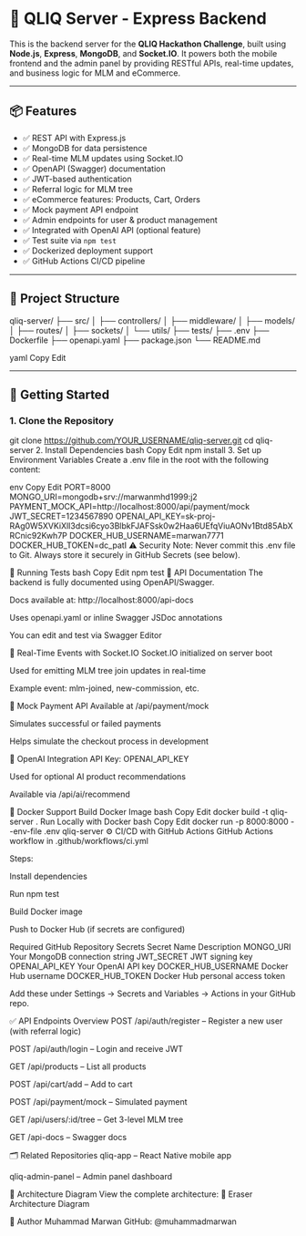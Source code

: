 # 🚀 QLIQ Server - Express Backend

This is the backend server for the **QLIQ Hackathon Challenge**, built using **Node.js**, **Express**, **MongoDB**, and **Socket.IO**. It powers both the mobile frontend and the admin panel by providing RESTful APIs, real-time updates, and business logic for MLM and eCommerce.

---

## 📦 Features

- ✅ REST API with Express.js
- ✅ MongoDB for data persistence
- ✅ Real-time MLM updates using Socket.IO
- ✅ OpenAPI (Swagger) documentation
- ✅ JWT-based authentication
- ✅ Referral logic for MLM tree
- ✅ eCommerce features: Products, Cart, Orders
- ✅ Mock payment API endpoint
- ✅ Admin endpoints for user & product management
- ✅ Integrated with OpenAI API (optional feature)
- ✅ Test suite via `npm test`
- ✅ Dockerized deployment support
- ✅ GitHub Actions CI/CD pipeline

---

## 📁 Project Structure

qliq-server/
├── src/
│ ├── controllers/
│ ├── middleware/
│ ├── models/
│ ├── routes/
│ ├── sockets/
│ └── utils/
├── tests/
├── .env
├── Dockerfile
├── openapi.yaml
├── package.json
└── README.md

yaml
Copy
Edit

---

## 🚀 Getting Started

### 1. Clone the Repository

git clone https://github.com/YOUR_USERNAME/qliq-server.git
cd qliq-server
2. Install Dependencies
bash
Copy
Edit
npm install
3. Set up Environment Variables
Create a .env file in the root with the following content:

env
Copy
Edit
PORT=8000
MONGO_URI=mongodb+srv://marwanmhd1999:j2
PAYMENT_MOCK_API=http://localhost:8000/api/payment/mock
JWT_SECRET=1234567890
OPENAI_API_KEY=sk-proj-RAg0W5XVKiXlI3dcsi6cyo3BlbkFJAFSsk0w2Haa6UEfqViuAONv1Btd85AbXRCnic92Kwh7P
DOCKER_HUB_USERNAME=marwan7771
DOCKER_HUB_TOKEN=dc_patI
⚠️ Security Note: Never commit this .env file to Git. Always store it securely in GitHub Secrets (see below).

🧪 Running Tests
bash
Copy
Edit
npm test
📜 API Documentation
The backend is fully documented using OpenAPI/Swagger.

Docs available at: http://localhost:8000/api-docs

Uses openapi.yaml or inline Swagger JSDoc annotations

You can edit and test via Swagger Editor

🔌 Real-Time Events with Socket.IO
Socket.IO initialized on server boot

Used for emitting MLM tree join updates in real-time

Example event: mlm-joined, new-commission, etc.

🧾 Mock Payment API
Available at /api/payment/mock

Simulates successful or failed payments

Helps simulate the checkout process in development

🧠 OpenAI Integration
API Key: OPENAI_API_KEY

Used for optional AI product recommendations

Available via /api/ai/recommend

🐳 Docker Support
Build Docker Image
bash
Copy
Edit
docker build -t qliq-server .
Run Locally with Docker
bash
Copy
Edit
docker run -p 8000:8000 --env-file .env qliq-server
⚙️ CI/CD with GitHub Actions
GitHub Actions workflow in .github/workflows/ci.yml

Steps:

Install dependencies

Run npm test

Build Docker image

Push to Docker Hub (if secrets are configured)

Required GitHub Repository Secrets
Secret Name	Description
MONGO_URI	Your MongoDB connection string
JWT_SECRET	JWT signing key
OPENAI_API_KEY	Your OpenAI API key
DOCKER_HUB_USERNAME	Docker Hub username
DOCKER_HUB_TOKEN	Docker Hub personal access token

Add these under Settings → Secrets and Variables → Actions in your GitHub repo.

✅ API Endpoints Overview
POST /api/auth/register – Register a new user (with referral logic)

POST /api/auth/login – Login and receive JWT

GET /api/products – List all products

POST /api/cart/add – Add to cart

POST /api/payment/mock – Simulated payment

GET /api/users/:id/tree – Get 3-level MLM tree

GET /api-docs – Swagger docs

🗂 Related Repositories
qliq-app – React Native mobile app

qliq-admin-panel – Admin panel dashboard

🧠 Architecture Diagram
View the complete architecture:
🔗 Eraser Architecture Diagram

👤 Author
Muhammad Marwan
GitHub: @muhammadmarwan
